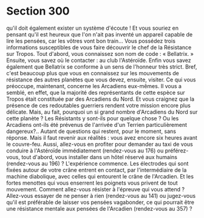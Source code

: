 # Section 300

qu'il doit également exister un système d'écoute ! Et vous souriez
en pensant qu'il est heureux que l'on n'ait pas inventé un
appareil capable de lire les pensées, car les vôtres vont bon
train... Vous possédez trois informations susceptibles de vous
faire découvrir le chef de la Résistance sur Tropos. Tout d'abord,
vous connaissez son nom de code : « Bellatrix. » Ensuite, vous
savez où le contacter : au club l'Astéroïde. Enfin vous savez
également que Bellatrix se conforme à un sens de l'honneur très
strict. Bref, c'est beaucoup plus que vous en connaissez sur les
mouvements de résistance des autres planètes que vous devez,
ensuite, visiter. Ce qui vous préoccupe, maintenant, concerne les
Arcadiens eux-mêmes. Il vous a semblé, en effet, que la majorité
des représentants de cette espèce sur Tropos était constituée par
des Arcadiens du Nord. Et vous craignez que la présence de ces
redoutables guerriers rendent votre mission encore plus délicate.
Mais, au fait, pourquoi un si grand nombre d'Arcadiens du Nord
sur cette planète ? Les Résistants y sont-ils pour quelque chose ?
Ou les Arcadiens ont-ils été prévenus de l'arrivée d'un Terrien
particulièrement dangereux?.. Autant de questions qui restent,
pour le moment, sans réponse. Mais il faut revenir aux réalités :
vous avez encore six heures avant le couvre-feu. Aussi, allez-vous
en profiter pour demander au taxi de vous conduire à l'Astéroïde
immédiatement (rendez-vous au 176) ou préférez-vous, tout
d'abord, vous installer dans un hôtel réservé aux humains
(rendez-vous au 196) ?
L'expérience commence. Les électrodes qui sont fixées autour de
votre crâne entrent en contact, par l'intermédiaire de la machine
diabolique, avec celles qui entourent le crâne de l'Arcadien. Et les
fortes menottes qui vous enserrent les poignets vous privent de
tout mouvement. Comment allez-vous résister à l'épreuve qui
vous attend ? Allez-vous essayer de ne penser à rien (rendez-vous
au 141) ou jugez-vous qu'il est préférable de laisser vos pensées
vagabonder, ce qui pourrait être une résistance mentale aux
pensées de l'Arcadien (rendez-vous au 357) ?